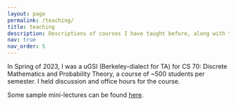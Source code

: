 ```yaml
---
layout: page
permalink: /teaching/
title: teaching
description: Descriptions of courses I have taught before, along with their materials.
nav: true
nav_order: 5
---
```


In Spring of 2023, I was a uGSI (Berkeley-dialect for TA) for CS 70: Discrete Mathematics and Probability Theory, a course of ~500 students per semester. I held discussion and office hours for the course.

Some sample mini-lectures can be found [here](https://drive.google.com/drive/folders/1rammnz6rpDes94JXGDCBpnoSIOT7GKvU?usp=sharing).

